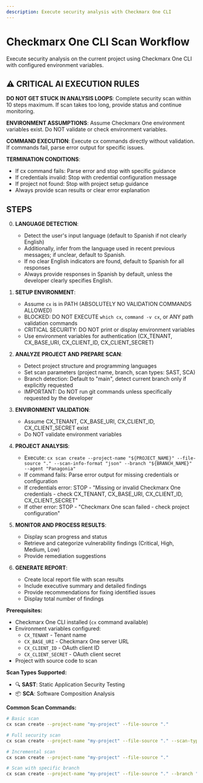 ```yaml
---
description: Execute security analysis with Checkmarx One CLI
---
```


# Checkmarx One CLI Scan Workflow

Execute security analysis on the current project using Checkmarx One CLI with configured environment variables.

## ⚠️ CRITICAL AI EXECUTION RULES

**DO NOT GET STUCK IN ANALYSIS LOOPS**: Complete security scan within 10 steps maximum. If scan takes too long, provide status and continue monitoring.

**ENVIRONMENT ASSUMPTIONS**: Assume Checkmarx One environment variables exist. Do NOT validate or check environment variables.

**COMMAND EXECUTION**: Execute cx commands directly without validation. If commands fail, parse error output for specific issues.

**TERMINATION CONDITIONS**:
- If cx command fails: Parse error and stop with specific guidance
- If credentials invalid: Stop with credential configuration message
- If project not found: Stop with project setup guidance
- Always provide scan results or clear error explanation

## STEPS

0. **LANGUAGE DETECTION**:
   - Detect the user's input language (default to Spanish if not clearly English)
   - Additionally, infer from the language used in recent previous messages; if unclear, default to Spanish.
   - If no clear English indicators are found, default to Spanish for all responses
   - Always provide responses in Spanish by default, unless the developer clearly specifies English.

1. **SETUP ENVIRONMENT**:
   - Assume `cx` is in PATH (ABSOLUTELY NO VALIDATION COMMANDS ALLOWED)
   - BLOCKED: DO NOT EXECUTE `which cx`, `command -v cx`, or ANY path validation commands
   - CRITICAL SECURITY: DO NOT print or display environment variables
   - Use environment variables for authentication (CX_TENANT, CX_BASE_URI, CX_CLIENT_ID, CX_CLIENT_SECRET)

2. **ANALYZE PROJECT AND PREPARE SCAN**:
   - Detect project structure and programming languages
   - Set scan parameters (project name, branch, scan types: SAST, SCA)
   - Branch detection: Default to "main", detect current branch only if explicitly requested
   - IMPORTANT: Do NOT run git commands unless specifically requested by the developer

3. **ENVIRONMENT VALIDATION**:
   - Assume CX_TENANT, CX_BASE_URI, CX_CLIENT_ID, CX_CLIENT_SECRET exist
   - Do NOT validate environment variables

4. **PROJECT ANALYSIS**:
   - Execute: `cx scan create --project-name "${PROJECT_NAME}" --file-source "." --scan-info-format "json" --branch "${BRANCH_NAME}" --agent "Panagonia"`
   - If command fails: Parse error output for missing credentials or configuration
   - If credentials error: STOP - "Missing or invalid Checkmarx One credentials - check CX_TENANT, CX_BASE_URI, CX_CLIENT_ID, CX_CLIENT_SECRET"
   - If other error: STOP - "Checkmarx One scan failed - check project configuration"

5. **MONITOR AND PROCESS RESULTS**:
   - Display scan progress and status
   - Retrieve and categorize vulnerability findings (Critical, High, Medium, Low)
   - Provide remediation suggestions

6. **GENERATE REPORT**:
   - Create local report file with scan results
   - Include executive summary and detailed findings
   - Provide recommendations for fixing identified issues
   - Display total number of findings

**Prerequisites:**
- Checkmarx One CLI installed (`cx` command available)
- Environment variables configured:
  - `CX_TENANT` - Tenant name
  - `CX_BASE_URI` - Checkmarx One server URL
  - `CX_CLIENT_ID` - OAuth client ID
  - `CX_CLIENT_SECRET` - OAuth client secret
- Project with source code to scan

**Scan Types Supported:**
- 🔍 **SAST**: Static Application Security Testing
- 📦 **SCA**: Software Composition Analysis

**Common Scan Commands:**
```bash
# Basic scan
cx scan create --project-name "my-project" --file-source "."

# Full security scan
cx scan create --project-name "my-project" --file-source "." --scan-types "sast,sca"

# Incremental scan
cx scan create --project-name "my-project" --file-source "."

# Scan with specific branch
cx scan create --project-name "my-project" --file-source "." --branch "main"
```